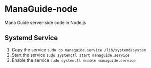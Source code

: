 # ManaGuide-node
Mana Guide server-side code in Node.js

## Systemd Service
1) Copy the service
`sudo cp managuide.service /lib/systemd/system`
2) Start the service
`sudo systemctl start managuide.service`
3) Enable the service
`sudo systemctl enable managuide.service`
